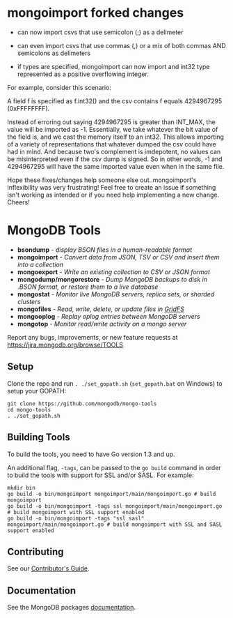 **mongoimport** forked changes
===================================

* can now import csvs that use semicolon (;) as a delimeter
  
* can even import csvs that use commas (,) or a mix of both commas AND semicolons as delimeters

* if types are specified, mongoimport can now import and int32 type represented as a positive overflowing integer. 
  

For example, consider this scenario:
   
A field f is specified as f.int32() and the csv contains f equals 4294967295 (0xFFFFFFFF).
     
Instead of erroring out saying 4294967295 is greater than INT_MAX, the value will be imported as -1. Essentially, we take whatever the bit value of the field is, and we cast the memory itself to an int32. This allows importing of a variety of representations that whatever dumped the csv could have had in mind. And because two's complement is imdepotent, no values can be misinterpreted even if the csv dump is signed. So in other words, -1 and 4294967295 will have the same imported value even when in the same file.
    
    
Hope these fixes/changes help someone else out..mongoimport's inflexibility was very frustrating! Feel free to create an issue if something isn't working as intended or if you need help implementing a new change. Cheers!




MongoDB Tools
===================================

 - **bsondump** - _display BSON files in a human-readable format_
 - **mongoimport** - _Convert data from JSON, TSV or CSV and insert them into a collection_
 - **mongoexport** - _Write an existing collection to CSV or JSON format_
 - **mongodump/mongorestore** - _Dump MongoDB backups to disk in .BSON format, or restore them to a live database_
 - **mongostat** - _Monitor live MongoDB servers, replica sets, or sharded clusters_
 - **mongofiles** - _Read, write, delete, or update files in [GridFS](http://docs.mongodb.org/manual/core/gridfs/)_
 - **mongooplog** - _Replay oplog entries between MongoDB servers_
 - **mongotop** - _Monitor read/write activity on a mongo server_

Report any bugs, improvements, or new feature requests at https://jira.mongodb.org/browse/TOOLS

Setup
---------------
Clone the repo and run `. ./set_gopath.sh` (`set_gopath.bat` on Windows) to setup your GOPATH:

```
git clone https://github.com/mongodb/mongo-tools
cd mongo-tools
. ./set_gopath.sh
```

Building Tools
---------------
To build the tools, you need to have Go version 1.3 and up.

An additional flag, `-tags`, can be passed to the `go build` command in order to build the tools with support for SSL and/or SASL. For example:

```
mkdir bin
go build -o bin/mongoimport mongoimport/main/mongoimport.go # build mongoimport
go build -o bin/mongoimport -tags ssl mongoimport/main/mongoimport.go # build mongoimport with SSL support enabled
go build -o bin/mongoimport -tags "ssl sasl" mongoimport/main/mongoimport.go # build mongoimport with SSL and SASL support enabled
```

Contributing
---------------
See our [Contributor's Guide](CONTRIBUTING.md).

Documentation
---------------
See the MongoDB packages [documentation](http://docs.mongodb.org/master/reference/program/).

